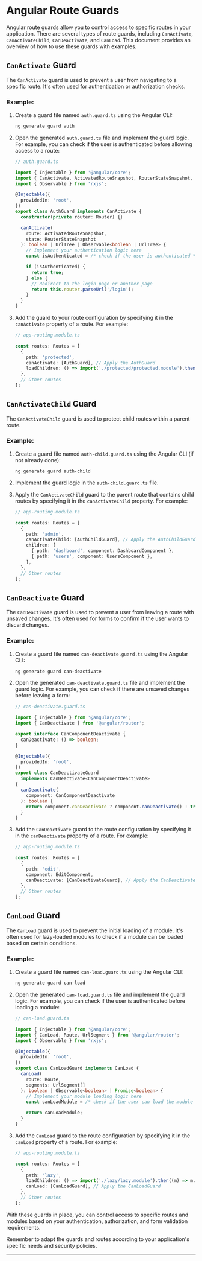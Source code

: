 # Angular Route Guards

Angular route guards allow you to control access to specific routes in your application. There are several types of route guards, including `CanActivate`, `CanActivateChild`, `CanDeactivate`, and `CanLoad`. This document provides an overview of how to use these guards with examples.

## `CanActivate` Guard

The `CanActivate` guard is used to prevent a user from navigating to a specific route. It's often used for authentication or authorization checks.

### Example:

1. Create a guard file named `auth.guard.ts` using the Angular CLI:

   ```bash
   ng generate guard auth
   ```

2. Open the generated `auth.guard.ts` file and implement the guard logic. For example, you can check if the user is authenticated before allowing access to a route:

   ```typescript
   // auth.guard.ts

   import { Injectable } from '@angular/core';
   import { CanActivate, ActivatedRouteSnapshot, RouterStateSnapshot, UrlTree, Router } from '@angular/router';
   import { Observable } from 'rxjs';

   @Injectable({
     providedIn: 'root',
   })
   export class AuthGuard implements CanActivate {
     constructor(private router: Router) {}

     canActivate(
       route: ActivatedRouteSnapshot,
       state: RouterStateSnapshot
     ): boolean | UrlTree | Observable<boolean | UrlTree> {
       // Implement your authentication logic here
       const isAuthenticated = /* check if the user is authenticated */;

       if (isAuthenticated) {
         return true;
       } else {
         // Redirect to the login page or another page
         return this.router.parseUrl('/login');
       }
     }
   }
   ```

3. Add the guard to your route configuration by specifying it in the `canActivate` property of a route. For example:

   ```typescript
   // app-routing.module.ts

   const routes: Routes = [
     {
       path: 'protected',
       canActivate: [AuthGuard], // Apply the AuthGuard
       loadChildren: () => import('./protected/protected.module').then((m) => m.ProtectedModule),
     },
     // Other routes
   ];
   ```

## `CanActivateChild` Guard

The `CanActivateChild` guard is used to protect child routes within a parent route.

### Example:

1. Create a guard file named `auth-child.guard.ts` using the Angular CLI (if not already done):

   ```bash
   ng generate guard auth-child
   ```

2. Implement the guard logic in the `auth-child.guard.ts` file.

3. Apply the `CanActivateChild` guard to the parent route that contains child routes by specifying it in the `canActivateChild` property. For example:

   ```typescript
   // app-routing.module.ts

   const routes: Routes = [
     {
       path: 'admin',
       canActivateChild: [AuthChildGuard], // Apply the AuthChildGuard
       children: [
         { path: 'dashboard', component: DashboardComponent },
         { path: 'users', component: UsersComponent },
       ],
     },
     // Other routes
   ];
   ```

## `CanDeactivate` Guard

The `CanDeactivate` guard is used to prevent a user from leaving a route with unsaved changes. It's often used for forms to confirm if the user wants to discard changes.

### Example:

1. Create a guard file named `can-deactivate.guard.ts` using the Angular CLI:

   ```bash
   ng generate guard can-deactivate
   ```

2. Open the generated `can-deactivate.guard.ts` file and implement the guard logic. For example, you can check if there are unsaved changes before leaving a form:

   ```typescript
   // can-deactivate.guard.ts

   import { Injectable } from '@angular/core';
   import { CanDeactivate } from '@angular/router';

   export interface CanComponentDeactivate {
     canDeactivate: () => boolean;
   }

   @Injectable({
     providedIn: 'root',
   })
   export class CanDeactivateGuard
     implements CanDeactivate<CanComponentDeactivate>
   {
     canDeactivate(
       component: CanComponentDeactivate
     ): boolean {
       return component.canDeactivate ? component.canDeactivate() : true;
     }
   }
   ```

3. Add the `CanDeactivate` guard to the route configuration by specifying it in the `canDeactivate` property of a route. For example:

   ```typescript
   // app-routing.module.ts

   const routes: Routes = [
     {
       path: 'edit',
       component: EditComponent,
       canDeactivate: [CanDeactivateGuard], // Apply the CanDeactivateGuard
     },
     // Other routes
   ];
   ```

## `CanLoad` Guard

The `CanLoad` guard is used to prevent the initial loading of a module. It's often used for lazy-loaded modules to check if a module can be loaded based on certain conditions.

### Example:

1. Create a guard file named `can-load.guard.ts` using the Angular CLI:

   ```bash
   ng generate guard can-load
   ```

2. Open the generated `can-load.guard.ts` file and implement the guard logic. For example, you can check if the user is authenticated before loading a module:

   ```typescript
   // can-load.guard.ts

   import { Injectable } from '@angular/core';
   import { CanLoad, Route, UrlSegment } from '@angular/router';
   import { Observable } from 'rxjs';

   @Injectable({
     providedIn: 'root',
   })
   export class CanLoadGuard implements CanLoad {
     canLoad(
       route: Route,
       segments: UrlSegment[]
     ): boolean | Observable<boolean> | Promise<boolean> {
       // Implement your module loading logic here
       const canLoadModule = /* check if the user can load the module */;

       return canLoadModule;
     }
   }
   ```

3. Add the `CanLoad` guard to the route configuration by specifying it in the `canLoad` property of a route. For example:

   ```typescript
   // app-routing.module.ts

   const routes: Routes = [
     {
       path: 'lazy',
       loadChildren: () => import('./lazy/lazy.module').then((m) => m.LazyModule),
       canLoad: [CanLoadGuard], // Apply the CanLoadGuard
     },
     // Other routes
   ];
   ```

With these guards in place, you can control access to specific routes and modules based on your authentication, authorization, and form validation requirements.

Remember to adapt the guards and routes according to your application's specific needs and security policies.

---
